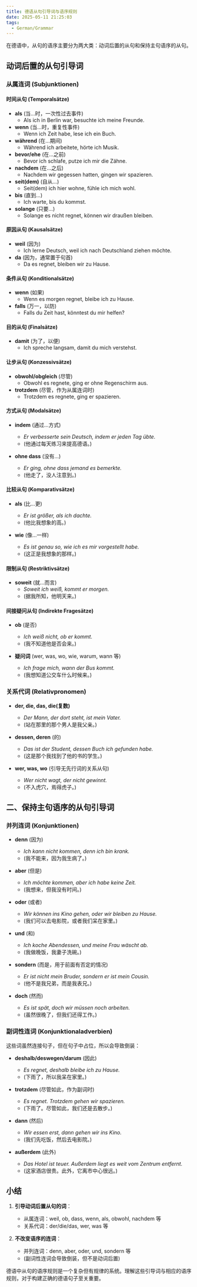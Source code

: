 ```yaml
---
title: 德语从句引导词与语序规则
date: 2025-05-11 21:25:03
tags:
  - German/Grammar
---
```


在德语中，从句的语序主要分为两大类：动词后置的从句和保持主句语序的从句。

## 动词后置的从句引导词

### 从属连词 (Subjunktionen)

#### 时间从句 (Temporalsätze)

- **als** (当…时，一次性过去事件)
	- Als ich in Berlin war, besuchte ich meine Freunde.
- **wenn** (当…时，重复性事件)
	- Wenn ich Zeit habe, lese ich ein Buch.
- **während** (在…期间)
	- Während ich arbeitete, hörte ich Musik.
- **bevor/ehe** (在…之前)
	- Bevor ich schlafe, putze ich mir die Zähne.
- **nachdem** (在…之后)
	- Nachdem wir gegessen hatten, gingen wir spazieren.
- **seit(dem)** (自从…)
	- Seit(dem) ich hier wohne, fühle ich mich wohl.
- **bis** (直到…)
	- Ich warte, bis du kommst.
- **solange** (只要…)
	- Solange es nicht regnet, können wir draußen bleiben.

#### 原因从句 (Kausalsätze)

- **weil** (因为)
	- Ich lerne Deutsch, weil ich nach Deutschland ziehen möchte.
- **da** (因为，通常置于句首)
	- Da es regnet, bleiben wir zu Hause.

#### 条件从句 (Konditionalsätze)

- **wenn** (如果)
	- Wenn es morgen regnet, bleibe ich zu Hause.
- **falls** (万一，以防)
	- Falls du Zeit hast, könntest du mir helfen?

#### 目的从句 (Finalsätze)

- **damit** (为了，以便)
	- Ich spreche langsam, damit du mich verstehst.

#### 让步从句 (Konzessivsätze)

- **obwohl/obgleich** (尽管)
	- Obwohl es regnete, ging er ohne Regenschirm aus.
- **trotzdem** (尽管，作为从属连词时)
	- Trotzdem es regnete, ging er spazieren.

#### 方式从句 (Modalsätze)

- **indem** (通过…方式)
	
	- _Er verbesserte sein Deutsch, indem er jeden Tag übte._
	- (他通过每天练习来提高德语。)
- **ohne dass** (没有…)
	
	- _Er ging, ohne dass jemand es bemerkte._
	- (他走了，没人注意到。)

#### 比较从句 (Komparativsätze)

- **als** (比…更)
	
	- _Er ist größer, als ich dachte._
	- (他比我想象的高。)
- **wie** (像…一样)
	
	- _Es ist genau so, wie ich es mir vorgestellt habe._
	- (这正是我想象的那样。)

#### 限制从句 (Restriktivsätze)

- **soweit** (就…而言)
	- _Soweit ich weiß, kommt er morgen._
	- (据我所知，他明天来。)

#### 间接疑问从句 (Indirekte Fragesätze)

- **ob** (是否)
	
	- _Ich weiß nicht, ob er kommt._
	- (我不知道他是否会来。)
- **疑问词** (wer, was, wo, wie, warum, wann 等)
	
	- _Ich frage mich, wann der Bus kommt._
	- (我想知道公交车什么时候来。)

### 关系代词 (Relativpronomen)

- **der, die, das, die(复数)**
	
	- _Der Mann, der dort steht, ist mein Vater._
	- (站在那里的那个男人是我父亲。)
- **dessen, deren** (的)
	
	- _Das ist der Student, dessen Buch ich gefunden habe._
	- (这是那个我找到了他的书的学生。)
- **wer, was, wo** (引导无先行词的关系从句)
	
	- _Wer nicht wagt, der nicht gewinnt._
	- (不入虎穴，焉得虎子。)

## 二、保持主句语序的从句引导词

### 并列连词 (Konjunktionen)

- **denn** (因为)
	
	- _Ich kann nicht kommen, denn ich bin krank._
	- (我不能来，因为我生病了。)
- **aber** (但是)
	
	- _Ich möchte kommen, aber ich habe keine Zeit._
	- (我想来，但我没有时间。)
- **oder** (或者)
	
	- _Wir können ins Kino gehen, oder wir bleiben zu Hause._
	- (我们可以去电影院，或者我们呆在家里。)
- **und** (和)
	
	- _Ich koche Abendessen, und meine Frau wäscht ab._
	- (我做晚饭，我妻子洗碗。)
- **sondern** (而是，用于前面有否定的情况)
	
	- _Er ist nicht mein Bruder, sondern er ist mein Cousin._
	- (他不是我兄弟，而是我表兄。)
- **doch** (然而)
	
	- _Es ist spät, doch wir müssen noch arbeiten._
	- (虽然很晚了，但我们还得工作。)

### 副词性连词 (Konjunktionaladverbien)

这些词虽然连接句子，但在句子中占位，所以会导致倒装：

- **deshalb/deswegen/darum** (因此)
	
	- _Es regnet, deshalb bleibe ich zu Hause._
	- (下雨了，所以我呆在家里。)
- **trotzdem** (尽管如此，作为副词时)
	
	- _Es regnet. Trotzdem gehen wir spazieren._
	- (下雨了。尽管如此，我们还是去散步。)
- **dann** (然后)
	
	- _Wir essen erst, dann gehen wir ins Kino._
	- (我们先吃饭，然后去电影院。)
- **außerdem** (此外)
	
	- _Das Hotel ist teuer. Außerdem liegt es weit vom Zentrum entfernt._
	- (这家酒店很贵。此外，它离市中心很远。)

## 小结

1. **引导动词后置从句的词**：
	
	- 从属连词：weil, ob, dass, wenn, als, obwohl, nachdem 等
	- 关系代词：der/die/das, wer, was 等
2. **不改变语序的连词**：
	
	- 并列连词：denn, aber, oder, und, sondern 等
	- (副词性连词会导致倒装，但不是动词后置)

德语中从句的语序规则是一个复杂但有规律的系统。理解这些引导词与相应的语序规则，对于构建正确的德语句子至关重要。
